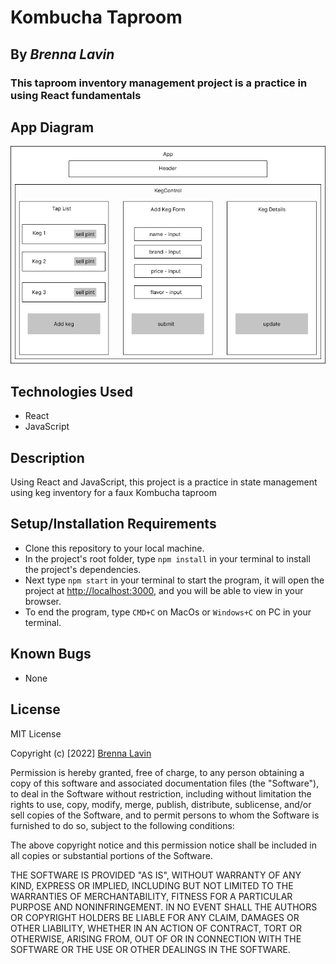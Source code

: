 # Kombucha Taproom

## By _Brenna Lavin_

### This taproom inventory management project is a practice in using React fundamentals

## App Diagram

![App Diagram for Kombucha Tap Room](src/img/KegApp.png "App Layout")

## Technologies Used

* React
* JavaScript

## Description

Using React and JavaScript, this project is a practice in state management using keg inventory for a faux Kombucha taproom

## Setup/Installation Requirements

* Clone this repository to your local machine.
* In the project's root folder, type ```npm install``` in your terminal to install the project's dependencies.
* Next type ```npm start``` in your terminal to start the program, it will open the project at [http://localhost:3000](http://localhost:3000), and you will be able to view in your browser.
* To end the program, type ```CMD+C``` on MacOs or ```Windows+C``` on PC in your terminal.

## Known Bugs

* None

## License

MIT License

Copyright (c) [2022] [Brenna Lavin](https://github.com/lavinbrenna)

Permission is hereby granted, free of charge, to any person obtaining a copy
of this software and associated documentation files (the "Software"), to deal
in the Software without restriction, including without limitation the rights
to use, copy, modify, merge, publish, distribute, sublicense, and/or sell
copies of the Software, and to permit persons to whom the Software is
furnished to do so, subject to the following conditions:

The above copyright notice and this permission notice shall be included in all
copies or substantial portions of the Software.

THE SOFTWARE IS PROVIDED "AS IS", WITHOUT WARRANTY OF ANY KIND, EXPRESS OR
IMPLIED, INCLUDING BUT NOT LIMITED TO THE WARRANTIES OF MERCHANTABILITY,
FITNESS FOR A PARTICULAR PURPOSE AND NONINFRINGEMENT. IN NO EVENT SHALL THE
AUTHORS OR COPYRIGHT HOLDERS BE LIABLE FOR ANY CLAIM, DAMAGES OR OTHER
LIABILITY, WHETHER IN AN ACTION OF CONTRACT, TORT OR OTHERWISE, ARISING FROM,
OUT OF OR IN CONNECTION WITH THE SOFTWARE OR THE USE OR OTHER DEALINGS IN THE
SOFTWARE.
